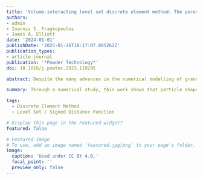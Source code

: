 ```yaml
---
title: 'Volume-interacting level set discrete element method: The porosity and angle of repose of aspherical, angular, and concave particles'
authors:
- admin
- Ioannis S. Fragkopoulos
- James A. Elliott
date: '2024-01-01'
publishDate: '2025-01-26T18:17:07.805262Z'
publication_types:
- article-journal
publication: '*Powder Technology*'
doi: 10.1016/j.powtec.2023.119295

abstract: Despite the many advances in the numerical modelling of granular materials using the discrete element method (DEM), the description of realistic particle shapes, especially concave shapes, remains challenging. Little is known about the effect of concavity on properties such as the powder porosity and angle of repose. In this work, the volume-interacting level set DEM (VLS-DEM) was used to study the effect of asphericity, angularity, and concavity on the porosity and angle of repose. By taking the Platonic solids and applying a hyperbolisation procedure, a continuous spectrum of shapes, ranging from rounded to highly angular, was generated and investigated. Results show that, when combined, angularity and concavity have a disproportionately large effect on the porosity and angle of repose. They also demonstrate the importance of particle shape and that even convex polyhedra may be insufficient to accurately capture the effect of shape on fundamental powder properties.

summary: Through a numerical study, this work shows that particle shape, particularly concavity and sharp features, can have a drastic effect on bulk properties. 

tags:
  - Discrete Element Method
  - Level Set / Signed Distance Function

# Display this page in the Featured widget?
featured: false

# Featured image
# To use, add an image named `featured.jpg/png` to your page's folder.
image:
  caption: 'Used under CC BY 4.0.'
  focal_point: ''
  preview_only: false
---
```

